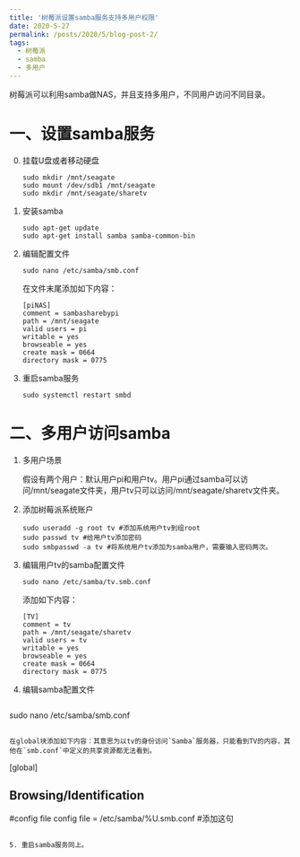 ```yaml
---
title: '树莓派设置samba服务支持多用户权限'
date: 2020-5-27
permalink: /posts/2020/5/blog-post-2/
tags:
  - 树莓派
  - samba
  - 多用户
---
```

树莓派可以利用samba做NAS，并且支持多用户，不同用户访问不同目录。

# 一、设置samba服务
0. 挂载U盘或者移动硬盘

    ```
    sudo mkdir /mnt/seagate
    sudo mount /dev/sdb1 /mnt/seagate
    sudo mkdir /mnt/seagate/sharetv
    ```

1. 安装samba

   ```
   sudo apt-get update
   sudo apt-get install samba samba-common-bin
   ```

2. 编辑配置文件

   ```
   sudo nano /etc/samba/smb.conf
   ```

   在文件末尾添加如下内容：

   ```
   [piNAS]
   comment = sambasharebypi
   path = /mnt/seagate
   valid users = pi
   writable = yes
   browseable = yes
   create mask = 0664
   directory mask = 0775
   ```

3. 重启samba服务

   ```
   sudo systemctl restart smbd
   ```



# 二、多用户访问samba

1. 多用户场景

   假设有两个用户：默认用户pi和用户tv。用户pi通过samba可以访问/mnt/seagate文件夹，用户tv只可以访问/mnt/seagate/sharetv文件夹。

2. 添加树莓派系统账户

   ```
   sudo useradd -g root tv #添加系统用户tv到组root
   sudo passwd tv #给用户tv添加密码
   sudo smbpasswd -a tv #将系统用户tv添加为samba用户，需要输入密码两次。
   ```
   
3. 编辑用户tv的samba配置文件

   ```
   sudo nano /etc/samba/tv.smb.conf
   ```

   添加如下内容：

   ```
   [TV]
   comment = tv
   path = /mnt/seagate/sharetv
   valid users = tv
   writable = yes
   browseable = yes
   create mask = 0664
   directory mask = 0775
   ```

4. 编辑samba配置文件

   ```
sudo nano /etc/samba/smb.conf
   ```

   在global块添加如下内容：其意思为以tv的身份访问`Samba`服务器，只能看到TV的内容，其他在`smb.conf`中定义的共享资源都无法看到。
   
   ```
   [global]
   
   ## Browsing/Identification ###
   #config file
   config file = /etc/samba/%U.smb.conf  #添加这句
   ```
   
5. 重启samba服务同上。

